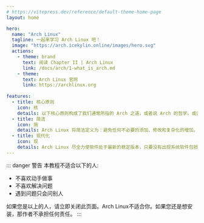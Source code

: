 ```yaml
---
# https://vitepress.dev/reference/default-theme-home-page
layout: home

hero:
  name: "Arch Linux"
  tagline: 一起来学习 Arch Linux 吧！
  image: "https://arch.icekylin.online/images/hero.svg"
  actions:
    - theme: brand
      text: 阅读 Chapter II | Arch Linux
      link: /docs/arch/1-what_is_arch.md
    - theme: 
      text: Arch Linux 官网
      link: https://archlinux.org
      
features:
  - title: 核心原则
    icon: 核
    details: 以下核心原则构成了我们通常所指的 Arch 之道，或者说 Arch 的哲学。或许最好的结词是 Keep It Simple, Stupid（对应中文为“保持简单，且一目了然”）。
  - title: 简洁
    icon: 简
    details: Arch Linux 将简洁定义为：避免任何不必要的添加、修改和复杂化的增加。它提供的软件包都来自原始开发者（以下简称上游），且仅进行和本发行版（以下简称下游）相关的最小修改版本。
  - title: 现代化
    icon: 现
    details: Arch Linux 尽全力使软件处于最新的稳定版本，只要没有出现系统软件包损坏，都会尽量使用最新版本的软件包。
---
```


::: danger 警告
本教程不适合以下的人:
- 不喜欢动手做事
- 不喜欢解决问题
- 遇到问题只会问别人<br>

如果您是以上的人，请立即关闭此页面。Arch Linux不适合你。如果您还是想安装，那作者不承担任何责任。
:::

